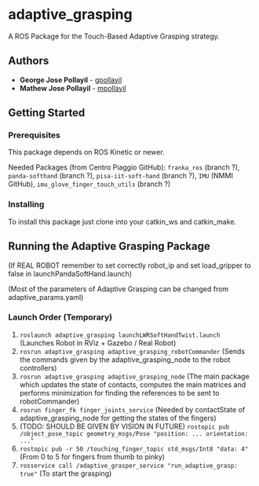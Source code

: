 # adaptive_grasping

A ROS Package for the Touch-Based Adaptive Grasping strategy.

## Authors

* **George Jose Pollayil** - [gpollayil](https://github.com/gpollayil)
* **Mathew Jose Pollayil** - [mpollayil](https://github.com/mpollayil)

## Getting Started

### Prerequisites

This package depends on ROS Kinetic or newer.

Needed Packages (from Centro Piaggio GitHub):
`franka_ros` (branch ?), `panda-softhand` (branch ?), `pisa-iit-soft-hand` (branch ?), `IMU` (NMMI GitHub), `imu_glove_finger_touch_utils` (branch ?)

### Installing

To install this package just clone into your catkin_ws and catkin_make.

## Running the Adaptive Grasping Package

(If REAL ROBOT remember to set correctly robot_ip and set load_gripper to false in launchPandaSoftHand.launch)

(Most of the parameters of Adaptive Grasping can be changed from adaptive_params.yaml)

### Launch Order (Temporary)

1. `roslaunch adaptive_grasping launchLWRSoftHandTwist.launch` (Launches Robot in RViz + Gazebo / Real Robot)
2. `rosrun adaptive_grasping adaptive_grasping_robotCommander` (Sends the commands given by the adaptive_grasping_node to the robot controllers)
3. `rosrun adaptive_grasping adaptive_grasping_node` (The main package which updates the state of contacts, computes the main matrices and performs minimization for finding the references to be sent to robotCommander)
4. `rosrun finger_fk finger_joints_service` (Needed by contactState of adaptive_grasping_node for getting the states of the fingers)
5. (TODO: SHOULD BE GIVEN BY VISION IN FUTURE) `rostopic pub /object_pose_topic geometry_msgs/Pose "position: ... orientation: ..."`
6. `rostopic pub -r 50 /touching_finger_topic std_msgs/Int8 "data: 4"` (From 0 to 5 for fingers from thumb to pinky)
7. `rosservice call /adaptive_grasper_service "run_adaptive_grasp: true"` (To start the grasping)


